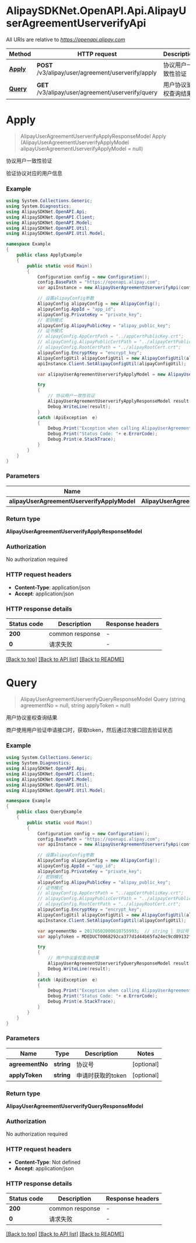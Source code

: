 # AlipaySDKNet.OpenAPI.Api.AlipayUserAgreementUserverifyApi

All URIs are relative to *https://openapi.alipay.com*

Method | HTTP request | Description
------------- | ------------- | -------------
[**Apply**](AlipayUserAgreementUserverifyApi.md#apply) | **POST** /v3/alipay/user/agreement/userverify/apply | 协议用户一致性验证
[**Query**](AlipayUserAgreementUserverifyApi.md#query) | **GET** /v3/alipay/user/agreement/userverify/query | 用户协议鉴权查询结果


<a name="apply"></a>
# **Apply**
> AlipayUserAgreementUserverifyApplyResponseModel Apply (AlipayUserAgreementUserverifyApplyModel alipayUserAgreementUserverifyApplyModel = null)

协议用户一致性验证

验证协议对应的用户信息

### Example
```csharp
using System.Collections.Generic;
using System.Diagnostics;
using AlipaySDKNet.OpenAPI.Api;
using AlipaySDKNet.OpenAPI.Client;
using AlipaySDKNet.OpenAPI.Model;
using AlipaySDKNet.OpenAPI.Util;
using AlipaySDKNet.OpenAPI.Util.Model;

namespace Example
{
    public class ApplyExample
    {
        public static void Main()
        {
            Configuration config = new Configuration();
            config.BasePath = "https://openapi.alipay.com";
            var apiInstance = new AlipayUserAgreementUserverifyApi(config);

            // 设置alipayConfig参数
            AlipayConfig alipayConfig = new AlipayConfig();
            alipayConfig.AppId = "app_id";
            alipayConfig.PrivateKey = "private_key";
            // 密钥模式
            alipayConfig.AlipayPublicKey = "alipay_public_key";
            // 证书模式
            // alipayConfig.AppCertPath = "../appCertPublicKey.crt";
            // alipayConfig.AlipayPublicCertPath = "../alipayCertPublicKey_RSA2.crt";
            // alipayConfig.RootCertPath = "../alipayRootCert.crt";
            alipayConfig.EncryptKey = "encrypt_key";
            AlipayConfigUtil alipayConfigUtil = new AlipayConfigUtil(alipayConfig);
            apiInstance.Client.SetAlipayConfigUtil(alipayConfigUtil);

            var alipayUserAgreementUserverifyApplyModel = new AlipayUserAgreementUserverifyApplyModel(); // AlipayUserAgreementUserverifyApplyModel |  (optional) 

            try
            {
                // 协议用户一致性验证
                AlipayUserAgreementUserverifyApplyResponseModel result = apiInstance.Apply(alipayUserAgreementUserverifyApplyModel);
                Debug.WriteLine(result);
            }
            catch (ApiException  e)
            {
                Debug.Print("Exception when calling AlipayUserAgreementUserverifyApi.Apply: " + e.Message );
                Debug.Print("Status Code: "+ e.ErrorCode);
                Debug.Print(e.StackTrace);
            }
        }
    }
}
```

### Parameters

Name | Type | Description  | Notes
------------- | ------------- | ------------- | -------------
 **alipayUserAgreementUserverifyApplyModel** | **AlipayUserAgreementUserverifyApplyModel**|  | [optional] 

### Return type

**AlipayUserAgreementUserverifyApplyResponseModel**

### Authorization

No authorization required

### HTTP request headers

 - **Content-Type**: application/json
 - **Accept**: application/json


### HTTP response details
| Status code | Description | Response headers |
|-------------|-------------|------------------|
| **200** | common response |  -  |
| **0** | 请求失败 |  -  |

[[Back to top]](#) [[Back to API list]](../README.md#documentation-for-api-endpoints) [[Back to README]](../README.md)

<a name="query"></a>
# **Query**
> AlipayUserAgreementUserverifyQueryResponseModel Query (string agreementNo = null, string applyToken = null)

用户协议鉴权查询结果

商户使用用户验证申请接口时，获取token，然后通过次接口回去验证状态

### Example
```csharp
using System.Collections.Generic;
using System.Diagnostics;
using AlipaySDKNet.OpenAPI.Api;
using AlipaySDKNet.OpenAPI.Client;
using AlipaySDKNet.OpenAPI.Model;
using AlipaySDKNet.OpenAPI.Util;
using AlipaySDKNet.OpenAPI.Util.Model;

namespace Example
{
    public class QueryExample
    {
        public static void Main()
        {
            Configuration config = new Configuration();
            config.BasePath = "https://openapi.alipay.com";
            var apiInstance = new AlipayUserAgreementUserverifyApi(config);

            // 设置alipayConfig参数
            AlipayConfig alipayConfig = new AlipayConfig();
            alipayConfig.AppId = "app_id";
            alipayConfig.PrivateKey = "private_key";
            // 密钥模式
            alipayConfig.AlipayPublicKey = "alipay_public_key";
            // 证书模式
            // alipayConfig.AppCertPath = "../appCertPublicKey.crt";
            // alipayConfig.AlipayPublicCertPath = "../alipayCertPublicKey_RSA2.crt";
            // alipayConfig.RootCertPath = "../alipayRootCert.crt";
            alipayConfig.EncryptKey = "encrypt_key";
            AlipayConfigUtil alipayConfigUtil = new AlipayConfigUtil(alipayConfig);
            apiInstance.Client.SetAlipayConfigUtil(alipayConfigUtil);

            var agreementNo = 20170502000610755993;  // string | 协议号 (optional) 
            var applyToken = MDEDUCT0068292ca377d1d44b65fa24ec9cd89132f;  // string | 申请时获取的token (optional) 

            try
            {
                // 用户协议鉴权查询结果
                AlipayUserAgreementUserverifyQueryResponseModel result = apiInstance.Query(agreementNo, applyToken);
                Debug.WriteLine(result);
            }
            catch (ApiException  e)
            {
                Debug.Print("Exception when calling AlipayUserAgreementUserverifyApi.Query: " + e.Message );
                Debug.Print("Status Code: "+ e.ErrorCode);
                Debug.Print(e.StackTrace);
            }
        }
    }
}
```

### Parameters

Name | Type | Description  | Notes
------------- | ------------- | ------------- | -------------
 **agreementNo** | **string**| 协议号 | [optional] 
 **applyToken** | **string**| 申请时获取的token | [optional] 

### Return type

**AlipayUserAgreementUserverifyQueryResponseModel**

### Authorization

No authorization required

### HTTP request headers

 - **Content-Type**: Not defined
 - **Accept**: application/json


### HTTP response details
| Status code | Description | Response headers |
|-------------|-------------|------------------|
| **200** | common response |  -  |
| **0** | 请求失败 |  -  |

[[Back to top]](#) [[Back to API list]](../README.md#documentation-for-api-endpoints) [[Back to README]](../README.md)

